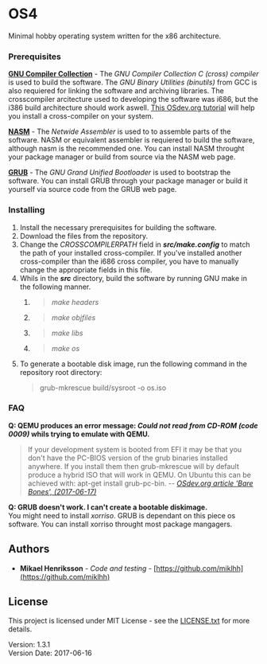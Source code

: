 # OS4
Minimal hobby operating system written for the x86 architecture.

### Prerequisites
**[GNU Compiler Collection](https://gcc.gnu.org/)** - The *GNU Compiler Collection C (cross) compiler* is used to build the software. The *GNU Binary Utilities (binutils)* from GCC is also requiered for linking the software and archiving libraries. The crosscompiler arcitecture used to developing the software was i686, but the i386 build architecture should work aswell. [This OSdev.org tutorial](http://wiki.osdev.org/GCC_Cross-Compiler) will help you install a cross-compiler on your system.

**[NASM](http://www.nasm.us/)** - The *Netwide Assembler* is used to to assemble parts of the software. NASM or equivalent assembler is requiered to build the software, although nasm is the recommended one. You can install NASM throught your package manager or build from source via the NASM web page.

**[GRUB](https://www.gnu.org/software/grub/)** - The *GNU Grand Unified Bootloader* is used to bootstrap the software. You can install GRUB through your package manager or build it yourself via source code from the GRUB web page.

### Installing
1. Install the necessary prerequisites for building the software.
2. Download the files from the repository.
3. Change the *CROSSCOMPILERPATH* field in ***src/make.config*** to match the path of your installed cross-compiler. If you've installed another cross-compiler than the i686 cross compiler, you have to manually change the appropriate fields in this file.
4. Whils in the ***src*** directory, build the software by running GNU make in the following manner.
    1. > *make headers*
    2. > *make objfiles*
    3. > *make libs*
    4. > *make os*
5. To generate a bootable disk image, run the following command in the repository root directory:
    > grub-mkrescue build/sysroot -o os.iso
    
### FAQ
**Q: QEMU produces an error message: *Could not read from CD-ROM (code 0009)* whils trying to emulate with QEMU.** </br>
> If your development system is booted from EFI it may be that you don't have the PC-BIOS version of the grub binaries installed anywhere. If you install them then grub-mkrescue will by default produce a hybrid ISO that will work in QEMU. On Ubuntu this can be achieved with: apt-get install grub-pc-bin.
> -- <cite>[OSdev.org article 'Bare Bones', (2017-06-17)][1]</cite>
    
**Q: GRUB doesn't work. I can't create a bootable diskimage.** </br>
You might need to install *xorriso*. GRUB is dependant on this piece os software. You can install xorriso throught most package mangagers.


## Authors
* **Mikael Henriksson** - *Code and testing* - [https://github.com/miklhh](https://github.com/miklhh)

## License
This project is licensed under MIT License - see the [LICENSE.txt](LICENSE.txt) for more details.

Version: 1.3.1 <br />
Version Date: 2017-06-16

[1]:http://wiki.osdev.org/Bare_bones#Frequently_Asked_Questions

